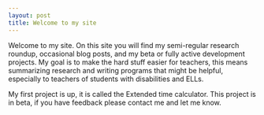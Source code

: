 ```yaml
---
layout: post
title: Welcome to my site
---
```


Welcome to my site.  On this site you will find my semi-regular research roundup, occasional blog posts, and my beta or fully active development projects.
My goal is to make the hard stuff easier for teachers, this means summarizing research and writing programs that might be helpful,
especially to teachers of students with disabilities and ELLs. 

My first project is up, it is called the Extended time calculator.  This project is in beta, if you have feedback please contact me and let me know.


